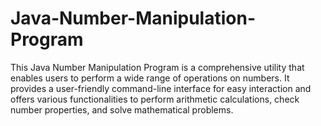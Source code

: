 # Java-Number-Manipulation-Program

This Java Number Manipulation Program is a comprehensive utility that enables users to perform a wide range of operations on numbers. 
It provides a user-friendly command-line interface for easy interaction and offers various functionalities to perform arithmetic calculations, check number properties, and solve mathematical problems.
